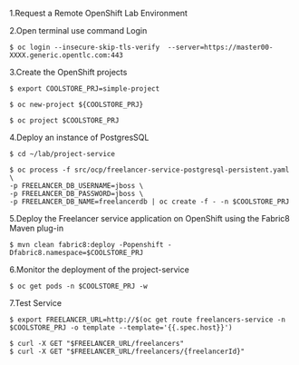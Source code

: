 1.Request a Remote OpenShift Lab Environment

2.Open terminal use command Login

```
$ oc login --insecure-skip-tls-verify  --server=https://master00-XXXX.generic.opentlc.com:443
```

3.Create the OpenShift projects

```
$ export COOLSTORE_PRJ=simple-project

$ oc new-project ${COOLSTORE_PRJ}

$ oc project $COOLSTORE_PRJ

```

4.Deploy an instance of PostgresSQL

```
$ cd ~/lab/project-service

$ oc process -f src/ocp/freelancer-service-postgresql-persistent.yaml \
-p FREELANCER_DB_USERNAME=jboss \
-p FREELANCER_DB_PASSWORD=jboss \
-p FREELANCER_DB_NAME=freelancerdb | oc create -f - -n $COOLSTORE_PRJ
```

5.Deploy the Freelancer service application on OpenShift using the Fabric8 Maven plug-in

```
$ mvn clean fabric8:deploy -Popenshift -Dfabric8.namespace=$COOLSTORE_PRJ
```

6.Monitor the deployment of the project-service

```
$ oc get pods -n $COOLSTORE_PRJ -w
```

7.Test Service

```
$ export FREELANCER_URL=http://$(oc get route freelancers-service -n $COOLSTORE_PRJ -o template --template='{{.spec.host}}')

$ curl -X GET "$FREELANCER_URL/freelancers"
$ curl -X GET "$FREELANCER_URL/freelancers/{freelancerId}"

```
